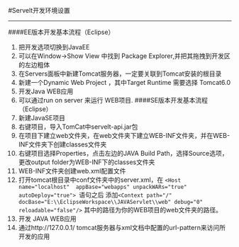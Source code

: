 #Servelt开发环境设置
***
####EE版本开发基本流程（Eclipse）
1. 把开发选项切换到JavaEE
2. 可以在Window->Show View 中找到 Package Explorer,并把其拖拽到开发区的左边粗体
3. 在Servers面板中新建Tomcat服务器，一定要关联到Tomcat安装的根目录
4. 新建一个Dynamic Web Project ，其中Target Runtime  需要选择 Tomcat6.0
5. 开发Java WEB应用
6. 可以通过run on server 来运行 WEB项目.
####SE版本开发基本流程（Eclipse）
1. 新建JavaSE项目
2. 右键项目，导入TomCat中servelt-api.jar包
3. 在项目下建立web文件夹，在web文件夹下建立WEB-INF文件夹，并在WEB-INF文件夹下创建classes文件夹
4. 右键项目选择Properties，点击左边的JAVA Build Path，选择Source选项，更改output folder为WEB-INF下的classes文件夹
5. WEB-INF文件夹创建web.xml配置文件
6. 打开tomcat根目录中conf文件夹中的server.xml，在   `<Host name="localhost"  appBase="webapps"
        unpackWARs="true" autoDeploy="true"> `语句之后
        添加`<Context path="/" docBase="E:\\EclipseWorkspace\\JAVAServlet\\web" debug="0" reloadable="false"/>`
        其中的路径为你的WEB项目的web文件夹的路径。
7. 开发 JAVA WEB应用
8. 通过http://127.0.0.1/ tomcat服务器与xml文档中配置的url-pattern来访问所开发的应用